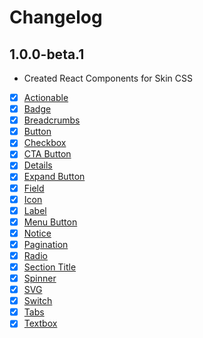 # Changelog

## 1.0.0-beta.1

* Created React Components for Skin CSS
* [x] [Actionable](src/Actionable/.) 
* [x] [Badge](src/Badge/.) 
* [x] [Breadcrumbs](src/Breadcrumb/.) 
* [x] [Button](src/Button/.) 
* [x] [Checkbox](src/Checkbox/.) 
* [x] [CTA Button](src/Button/.) 
* [x] [Details](src/Details/.) 
* [x] [Expand Button](src/Button/.) 
* [x] [Field](src/Field/.)
* [x] [Icon](src/Icon/.) 
* [x] [Label](src/Label/.) 
* [x] [Menu Button](src/Button/.) 
* [x] [Notice](src/Notice/.) 
* [x] [Pagination](src/Pagination/.) 
* [x] [Radio](src/Radio/.) 
* [x] [Section Title](src/SectionTitle/.)
* [x] [Spinner](src/Spinner/.) 
* [x] [SVG](src/Icon/.) 
* [x] [Switch](src/Switch/.) 
* [x] [Tabs](src/Tab/.) 
* [x] [Textbox](src/Textbox/.) 
